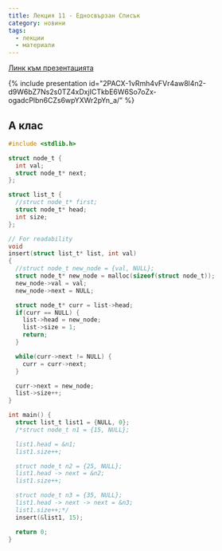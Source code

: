 ```yaml
---
title: Лекция 11 - Едносвързан Списък
category: новини
tags:
  - лекции
  - материали
---
```

[Линк към презентацията](https://drive.google.com/open?id=1Ul5qXQRbLzZPJ4Up2c2FdFsyaQ1JBkJ-bo2YUaqUBQw)

{% include presentation id="2PACX-1vRmh4vFVr4aw8l4n2-d9W6bZ7Ns2s0TZ4xDxjICTkbE6W6So7oZx-ogadcPlbn6CZs6wpYXWr2pYn_a/" %}

## А клас
```c
#include <stdlib.h>

struct node_t {
  int val;
  struct node_t* next;
};

struct list_t {
  //struct node_t* first;
  struct node_t* head;
  int size;
};

// For readability
void
insert(struct list_t* list, int val)
{
  //struct node_t new_node = {val, NULL};
  struct node_t* new_node = malloc(sizeof(struct node_t));
  new_node->val = val;
  new_node->next = NULL;

  struct node_t* curr = list->head;
  if(curr == NULL) {
    list->head = new_node;
    list->size = 1;
    return;
  }

  while(curr->next != NULL) {
    curr = curr->next;
  }

  curr->next = new_node;
  list->size++;
}

int main() {
  struct list_t list1 = {NULL, 0};
  /*struct node_t n1 = {15, NULL};

  list1.head = &n1;
  list1.size++;

  struct node_t n2 = {25, NULL};
  list1.head -> next = &n2;
  list1.size++;

  struct node_t n3 = {35, NULL};
  list1.head -> next -> next = &n3;
  list1.size++;*/
  insert(&list1, 15);

  return 0;
}
```
